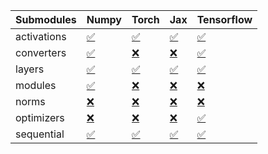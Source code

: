 | Submodules   | Numpy                                                                                                                           | Torch                                                                                                                           | Jax                                                                                                                             | Tensorflow                                                                                                                      |
|:-------------|:--------------------------------------------------------------------------------------------------------------------------------|:--------------------------------------------------------------------------------------------------------------------------------|:--------------------------------------------------------------------------------------------------------------------------------|:--------------------------------------------------------------------------------------------------------------------------------|
| activations  | <a href="https://github.com/unifyai/ivy/runs/8274083246?check_suite_focus=true" rel="noopener noreferrer" target="_blank">✅</a> | <a href="https://github.com/unifyai/ivy/runs/8274084255?check_suite_focus=true" rel="noopener noreferrer" target="_blank">✅</a> | <a href="https://github.com/unifyai/ivy/runs/8274085605?check_suite_focus=true" rel="noopener noreferrer" target="_blank">✅</a> | <a href="https://github.com/unifyai/ivy/runs/8274086960?check_suite_focus=true" rel="noopener noreferrer" target="_blank">✅</a> |
| converters   | <a href="https://github.com/unifyai/ivy/runs/8274083369?check_suite_focus=true" rel="noopener noreferrer" target="_blank">✅</a> | <a href="https://github.com/unifyai/ivy/runs/8274084473?check_suite_focus=true" rel="noopener noreferrer" target="_blank">❌</a> | <a href="https://github.com/unifyai/ivy/runs/8274085774?check_suite_focus=true" rel="noopener noreferrer" target="_blank">❌</a> | <a href="https://github.com/unifyai/ivy/runs/8274087386?check_suite_focus=true" rel="noopener noreferrer" target="_blank">✅</a> |
| layers       | <a href="https://github.com/unifyai/ivy/runs/8274083556?check_suite_focus=true" rel="noopener noreferrer" target="_blank">✅</a> | <a href="https://github.com/unifyai/ivy/runs/8274084610?check_suite_focus=true" rel="noopener noreferrer" target="_blank">✅</a> | <a href="https://github.com/unifyai/ivy/runs/8274085947?check_suite_focus=true" rel="noopener noreferrer" target="_blank">✅</a> | <a href="https://github.com/unifyai/ivy/runs/8274087610?check_suite_focus=true" rel="noopener noreferrer" target="_blank">✅</a> |
| modules      | <a href="https://github.com/unifyai/ivy/runs/8274083667?check_suite_focus=true" rel="noopener noreferrer" target="_blank">✅</a> | <a href="https://github.com/unifyai/ivy/runs/8274084879?check_suite_focus=true" rel="noopener noreferrer" target="_blank">❌</a> | <a href="https://github.com/unifyai/ivy/runs/8274086107?check_suite_focus=true" rel="noopener noreferrer" target="_blank">❌</a> | <a href="https://github.com/unifyai/ivy/runs/8274087753?check_suite_focus=true" rel="noopener noreferrer" target="_blank">❌</a> |
| norms        | <a href="https://github.com/unifyai/ivy/runs/8274083803?check_suite_focus=true" rel="noopener noreferrer" target="_blank">❌</a> | <a href="https://github.com/unifyai/ivy/runs/8274085028?check_suite_focus=true" rel="noopener noreferrer" target="_blank">❌</a> | <a href="https://github.com/unifyai/ivy/runs/8274086253?check_suite_focus=true" rel="noopener noreferrer" target="_blank">❌</a> | <a href="https://github.com/unifyai/ivy/runs/8274087899?check_suite_focus=true" rel="noopener noreferrer" target="_blank">❌</a> |
| optimizers   | <a href="https://github.com/unifyai/ivy/runs/8274083962?check_suite_focus=true" rel="noopener noreferrer" target="_blank">❌</a> | <a href="https://github.com/unifyai/ivy/runs/8274085189?check_suite_focus=true" rel="noopener noreferrer" target="_blank">❌</a> | <a href="https://github.com/unifyai/ivy/runs/8274086439?check_suite_focus=true" rel="noopener noreferrer" target="_blank">❌</a> | <a href="https://github.com/unifyai/ivy/runs/8274088055?check_suite_focus=true" rel="noopener noreferrer" target="_blank">✅</a> |
| sequential   | <a href="https://github.com/unifyai/ivy/runs/8274084081?check_suite_focus=true" rel="noopener noreferrer" target="_blank">✅</a> | <a href="https://github.com/unifyai/ivy/runs/8274085351?check_suite_focus=true" rel="noopener noreferrer" target="_blank">✅</a> | <a href="https://github.com/unifyai/ivy/runs/8274086662?check_suite_focus=true" rel="noopener noreferrer" target="_blank">✅</a> | <a href="https://github.com/unifyai/ivy/runs/8274088227?check_suite_focus=true" rel="noopener noreferrer" target="_blank">✅</a> |